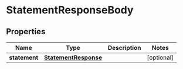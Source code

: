 

# StatementResponseBody


## Properties

Name | Type | Description | Notes
------------ | ------------- | ------------- | -------------
**statement** | [**StatementResponse**](StatementResponse.md) |  |  [optional]



